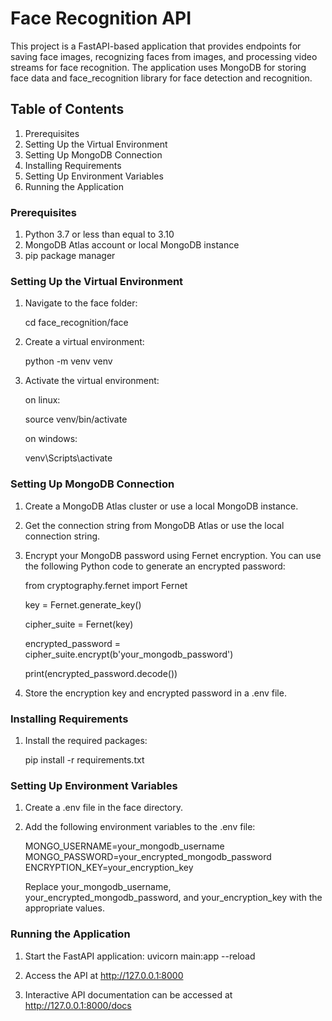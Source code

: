 # Face Recognition API
This project is a FastAPI-based application that provides endpoints for saving face images, recognizing faces from images, and processing video streams for face recognition. The application uses MongoDB for storing face data and face_recognition library for face detection and recognition.

## Table of Contents
1. Prerequisites
2. Setting Up the Virtual Environment
3. Setting Up MongoDB Connection
4. Installing Requirements
5. Setting Up Environment Variables
6. Running the Application

### Prerequisites
1. Python 3.7 or less than equal to 3.10
2. MongoDB Atlas account or local MongoDB instance
3. pip package manager

### Setting Up the Virtual Environment
1. Navigate to the face folder:

   cd face_recognition/face

2. Create a virtual environment:

   python -m venv venv

3. Activate the virtual environment:

   on linux:

   source venv/bin/activate

   on windows:

   venv\Scripts\activate

### Setting Up MongoDB Connection
1. Create a MongoDB Atlas cluster or use a local MongoDB instance.

2. Get the connection string from MongoDB Atlas or use the local connection string.

3. Encrypt your MongoDB password using Fernet encryption. You can use the following Python code to generate an encrypted password:

   from cryptography.fernet import Fernet

   key = Fernet.generate_key()

   cipher_suite = Fernet(key)

   encrypted_password = cipher_suite.encrypt(b'your_mongodb_password')
   
   print(encrypted_password.decode())

4. Store the encryption key and encrypted password in a .env file.

### Installing Requirements
1. Install the required packages:

   pip install -r requirements.txt

### Setting Up Environment Variables
1. Create a .env file in the face directory.

2. Add the following environment variables to the .env file:

   MONGO_USERNAME=your_mongodb_username
   MONGO_PASSWORD=your_encrypted_mongodb_password
   ENCRYPTION_KEY=your_encryption_key

   Replace your_mongodb_username, your_encrypted_mongodb_password, and your_encryption_key with the appropriate values.

### Running the Application
1. Start the FastAPI application:
   uvicorn main:app --reload

2. Access the API at http://127.0.0.1:8000

3. Interactive API documentation can be accessed at http://127.0.0.1:8000/docs